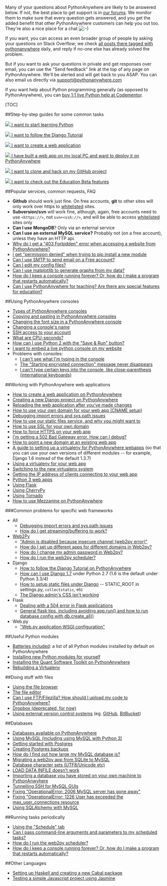 
<!--
.. title: The PythonAnywhere help pages
.. slug: index
.. date: 2015-05-13 14:35:28 UTC+01:00
.. tags:
.. category:
.. link:
.. description:
.. type: text
-->



Many of your questions about PythonAnywhere are likely to be answered below. If
not, the best place to get support is in
[our forums](https://www.pythonanywhere.com/forums/). We monitor them to make
sure that every question gets answered, and you get the added benefit that
other PythonAnywhere customers can help you out too. They're also a nice place
for a chat ![:-\)](/smile.png)

If you want, you can access an even broader group of people by asking your
questions on Stack Overflow; we check
[all posts there tagged with pythonanywhere](//stackoverflow.com/questions/tagged/pythonanywhere)
 daily, and reply if no-one else has already solved the problem.

But if you want to ask your questions in private and get responses over email,
you can use the "Send feedback" link at the top of any page on PythonAnywhere.
We'll be alerted and will get back to you ASAP.  You can also email us directly
via [support@pythonanywhere.com](mailto:support@pythonanywhere.com)

If you want help about Python programming generally (as opposed to
PythonAnywhere), you can
[buy 1:1 live Python help at Codementor](https://www.codementor.io/python-experts?utm_source=pythonanywhere&utm_medium=text-link&utm_content=forums&utm_campaign=pa-q1).


[TOC]


##Step-by-step guides for some common tasks


[ ![](//www.pythonanywhere.com/static/glyphicons/glyphicons_268_keyboard_wireless@2x.png) I want to start learning Python ](//www.pythonanywhere.com/task_helpers/start/1-start_python/)

[ ![](//www.pythonanywhere.com/static/glyphicons/glyphicons_254_fishes@2x.png) I want to follow the Django Tutorial ](//www.pythonanywhere.com/task_helpers/start/2-following-the-django-tutorial/)

[ ![](//www.pythonanywhere.com/static/glyphicons/glyphicons_232_cloud@2x.png) I want to create a web application ](//www.pythonanywhere.com/task_helpers/start/3-web_app/)

[ ![](//www.pythonanywhere.com/static/glyphicons/glyphicons_137_computer_service@2x.png) I have built a web app on my local PC and want to deploy it on PythonAnywhere ](//www.pythonanywhere.com/task_helpers/start/4-deploy-local-web-app)

[ ![](//www.pythonanywhere.com/static/glyphicons/glyphicons_341_github@2x.png) I want to clone and hack on my GitHub project ](//www.pythonanywhere.com/task_helpers/start/5-github/)

[ ![](//www.pythonanywhere.com/static/glyphicons/glyphicons_074_cup@2x.png) I want to check out the Education Beta features ](//www.pythonanywhere.com/task_helpers/start/6-education/)



##Popular services, common requests, FAQ


  * **Github** should work just fine. On free accounts, **git** to other sites will only work over https to [whitelisted](/pages/403ForbiddenError) sites.
  * **Subversion/svn** will work fine, although, again, free accounts need to use `<https://>`, not `svn+<ssh://>`, and will be able to access [whitelisted](/pages/403ForbiddenError) sites only
  * **Can I use MongoDB**? Only via an external service
  * **Can I use an external MySQL service?** Probably not (on a free account), unless they have an HTTP api.
  * [Why do I get a "403 Forbidden" error when accessing a website from PythonAnywhere?](/pages/403ForbiddenError)
  * [I get "permission denied" when trying to pip install a new module](/pages/InstallingNewModules)
  * [Can I use SMTP to send email on a Free account?](/pages/SMTPForFreeUsers)
  * [Can I edit my config files?](/pages/ConfigFiles)
  * [Can I use matplotlib to generate graphs from my data?](/pages/MatplotLibGraphs)
  * [How do I keep a console running forever? Or, how do I make a program that restarts automatically?](/pages/LongRunningTasks)
  * [Can I use PythonAnywhere for teaching? Are there any special features for education?](/pages/Education)


##Using PythonAnywhere consoles


  * [Types of PythonAnywhere consoles](/pages/TypesOfConsoles)
  * [Copying and pasting in PythonAnywhere consoles](/pages/CopyAndPaste)
  * [Changing the font size in a PythonAnywhere console](/pages/ChangingFontSize)
  * [Changing a console's name](/pages/ChangingConsolesName)
  * [SSH access to your account](/pages/SSHAccess)
  * [What are CPU-seconds?](/pages/WhatAreCPUSeconds)
  * [How can I use Python 2 with the "Save &amp; Run" button?](/pages/SaveAndRunPythonVersion)
  * [I want to embed a live python console on my website](/pages/EmbeddedConsoles)
  * Problems with consoles:
    * [I can't see what I'm typing in the console](/pages/ICantSeeWhatIAmTyping)
    * [The "Starting encrypted connection" message never disappears](/pages/StartingEncryptedConnection)
    * [I can't type certain keys into the console, like close-parenthesis (international keyboards)](/pages/TypingProblemsInternational)


##Working with PythonAnywhere web applications


  * [How to create a web application on PythonAnywhere](/pages/WebAppBasics)
  * [Creating a new Django project on PythonAnywhere](/pages/DjangoTutorial)
  * [Reloading the web application after you've made changes](/pages/ReloadWebApp)
  * [How to use your own domain for your web app (CNAME setup)](/pages/OwnDomains)
  * [Debugging import errors and sys.path issues](/pages/DebuggingImportError)
  * [How to use our static files service, and why you might want to](/pages/StaticFiles)
  * [How to use SSL for your own domain](/pages/SSLOwnDomains)
  * [How to force HTTPS on your web app](/pages/ForcingHTTPS)
  * [I'm getting a 502 Bad Gateway error. How can I debug?](/pages/502BadGateway)
  * [How to point a new domain at an existing web app](/pages/UsingANewDomainForExistingWebApp)
  * [A guide to setting up a virtualenv for PythonAnywhere webapps](/pages/VirtualEnvForNewerDjango) (so that you can use your own versions of different modules -- for example, Django 1.6 instead of the default 1.3.7)
  * [Using a virtualenv for your web app](/pages/Virtualenvs)
  * [Switching to the new virtualenv system](/pages/UpgradingToTheNewVirtualenvSystem)
  * [Getting the IP address of clients connecting to your web app](/pages/WebAppClientIPAddresses)
  * [Python 3 web apps](/pages/Python3WebApps)
  * [Using Flask](/pages/Flask)
  * [Using CherryPy](/pages/UsingCherryPy)
  * [Using Tornado](/pages/UsingTornado)
  * [How to use Mezzanine on PythonAnywhere](/pages/HowtouseMezzanineonPythonAnywhere)


###Common problems for specific web frameworks


  * All
    * [Debugging import errors and sys.path issues](/pages/DebuggingImportError)
    * [How do I get streaming/buffering to work?](/pages/Buffering)
  * [Web2Py](//www.web2py.com/)
    * ["Admin is disabled because insecure channel (web2py error)"](/pages/AdminIsDisabledBecauseInsecureChannel)
    * [How do I set up different apps for different domains in Web2py?](/pages/MultipleDomainsWeb2py)
    * [How do I change my admin password in Web2py?](/pages/Web2pyAdminPassword)
    * [How do I run the web2py scheduler?](/pages/Web2pyScheduler)
  * Django
    * [How to follow the Django Tutorial on PythonAnywhere](/pages/FollowingTheDjangoTutorial)
    * [How can I use Django 1.7](/pages/VirtualEnvForNewerDjango) under Python 2.7 (1.6 is the default under Python 3.3/4)
    * [How to setup static files under Django](/pages/DjangoStaticFiles) -- STATIC_ROOT in settings.py, `collectstatic`, etc
    * [The Django admin's CSS isn't working](/pages/DjangoAdminCSSNotWorking)
  * Flask
    * [Dealing with a 504 error in Flask applications](/pages/Flask504Error)
    * [General flask tips, including avoiding app.run() and how to run database config with db.create_all()](/pages/Flask)
  * Web.py
    * ["Web.py application WSGI configuration"](/pages/WebDotPyWSGIConfig)


##Useful Python modules


  * [Batteries included](https://www.pythonanywhere.com/batteries_included/): a list of all Python modules installed by default on PythonAnywhere
  * [Installing new Python modules for yourself](/pages/InstallingNewModules)
  * [Installing the Quant Software Toolkit on PythonAnywhere](/pages/InstallingQSTKonPythonAnywhere)
  * [Rebuilding a Virtualenv](/pages/RebuildingVirtualenvs)


##Doing stuff with files


  * [Using the file browser](/pages/FileBrowser)
  * [The file editor](/pages/FileEditor)
  * [Can I use FTP/Filezilla? How should I upload my code to PythonAnywhere?](/pages/FTP)
  * [Dropbox (deprecated, for now)](/pages/UsingDropbox)
  * [Using external version control systems](/pages/ExternalVCS) (eg. [GitHub](//www.github.com/), [BitBucket](//www.bitbucket.org/))


##Databases


  * [Databases available on PythonAnywhere](/pages/KindsOfDatabases)
  * [Using MySQL (including using MySQL with Python 3)](/pages/UsingMySQL)
  * [Getting started with Postgres](/pages/Postgres)
  * [Creating Postgres backups](/pages/RegularPostgresBackups)
  * [How do I find out how large my MySQL database is?](/pages/MySQLDatabaseSize)
  * [Migrating a web2py app from SQLite to MySQL](/pages/MigatingWeb2pyFromSQLiteToMySQL)
  * [Database character sets (UTF8/Unicode etc)](/pages/DatabaseCharacterSets)
  * [LOAD DATA INFILE doesn't work](/pages/LoadDataInfile)
  * [Importing a database you have stored on your own machine to PythonAnwyhere](/pages/ImportingYourLocalDatabaseToPythonAnywhere)
  * [Tunnelling SSH for MySQL GUIs](/pages/SSHTunnelling)
  * [Fixing "OperationalError: 2006 MySQL server has gone away"](/pages/ManagingDatabaseConnections)
  * [Fixing "OperationalError: 1226 User has exceeded the max_user_connections resource](/pages/ManagingDatabaseConnections)
  * [Using SQLAlchemy with MySQL](/pages/UsingSQLAlchemywithMySQL)


##Running tasks periodically


  * [Using the "Schedule" tab](/pages/ScheduledTasks)
  * [Can I pass command-line arguments and parameters to my scheduled tasks?](/pages/ScheduledTaskParameters)
  * [How do I run the web2py scheduler?](/pages/Web2pyScheduler)
  * [How do I keep a console running forever? Or, how do I make a program that restarts automatically?](/pages/LongRunningTasks)


##Other Languages


  * [Setting up Haskell and creating a new Cabal package](/pages/Haskell)
  * [Testing a simple Javascript project using Jasmine](/pages/Javascript)
